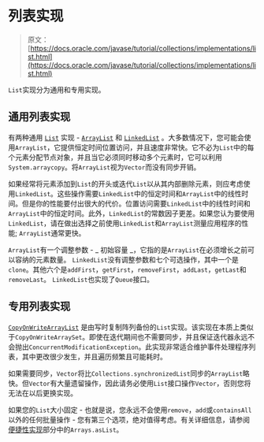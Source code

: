 # 列表实现

> 原文： [https://docs.oracle.com/javase/tutorial/collections/implementations/list.html](https://docs.oracle.com/javase/tutorial/collections/implementations/list.html)

`List`实现分为通用和专用实现。

## 通用列表实现

有两种通用 [`List`](https://docs.oracle.com/javase/8/docs/api/java/util/List.html) 实现 - [`ArrayList`](https://docs.oracle.com/javase/8/docs/api/java/util/ArrayList.html) 和 [`LinkedList`](https://docs.oracle.com/javase/8/docs/api/java/util/LinkedList.html) 。大多数情况下，您可能会使用`ArrayList`，它提供恒定时间位置访问，并且速度非常快。它不必为`List`中的每个元素分配节点对象，并且当它必须同时移动多个元素时，它可以利用`System.arraycopy`。将`ArrayList`视为`Vector`而没有同步开销。

如果经常将元素添加到`List`的开头或迭代`List`以从其内部删除元素，则应考虑使用`LinkedList`。这些操作需要`LinkedList`中的恒定时间和`ArrayList`中的线性时间。但是你的性能要付出很大的代价。位置访问需要`LinkedList`中的线性时间和`ArrayList`中的恒定时间。此外，`LinkedList`的常数因子更差。如果您认为要使用`LinkedList`，请在做出选择之前使用`LinkedList`和`ArrayList`测量应用程序的性能; `ArrayList`通常更快。

`ArrayList`有一个调整参数 - _ 初始容量 _，它指的是`ArrayList`在必须增长之前可以容纳的元素数量。 `LinkedList`没有调整参数和七个可选操作，其中一个是`clone`。其他六个是`addFirst`，`getFirst`，`removeFirst`，`addLast`，`getLast`和`removeLast`。 `LinkedList`也实现了`Queue`接口。

## 专用列表实现

[`CopyOnWriteArrayList`](https://docs.oracle.com/javase/8/docs/api/java/util/concurrent/CopyOnWriteArrayList.html) 是由写时复制阵列备份的`List`实现。该实现在本质上类似于`CopyOnWriteArraySet`。即使在迭代期间也不需要同步，并且保证迭代器永远不会抛出`ConcurrentModificationException`。此实现非常适合维护事件处理程序列表，其中更改很少发生，并且遍历频繁且可能耗时。

如果需要同步，`Vector`将比`Collections.synchronizedList`同步的`ArrayList`略快。但`Vector`有大量遗留操作，因此请务必使用`List`接口操作`Vector`，否则您将无法在以后更换实现。

如果您的`List`大小固定 - 也就是说，您永远不会使用`remove`，`add`或`containsAll`以外的任何批量操作 - 您有第三个选项，绝对值得考虑。有关详细信息，请参阅[便捷性实现](convenience.html)部分中的`Arrays.asList`。
